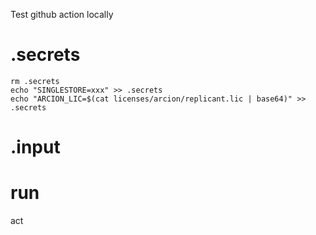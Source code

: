 Test github action locally

# .secrets
```
rm .secrets
echo "SINGLESTORE=xxx" >> .secrets
echo "ARCION_LIC=$(cat licenses/arcion/replicant.lic | base64)" >> .secrets
```

# .input


# run 

act 
